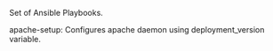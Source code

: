 Set of Ansible Playbooks.

apache-setup: Configures apache daemon using deployment_version variable.

